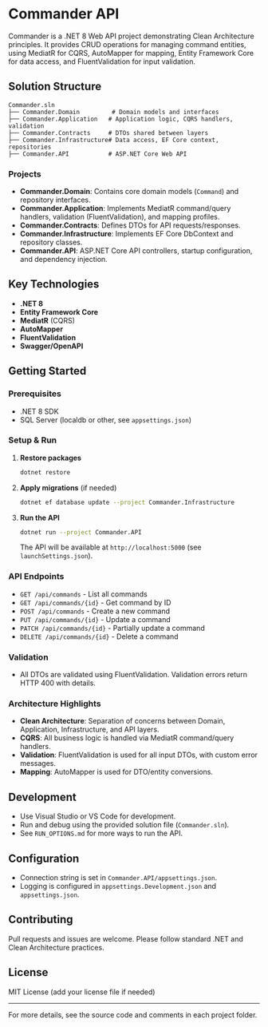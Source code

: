 # Commander API

Commander is a .NET 8 Web API project demonstrating Clean Architecture principles. It provides CRUD operations for managing command entities, using MediatR for CQRS, AutoMapper for mapping, Entity Framework Core for data access, and FluentValidation for input validation.

## Solution Structure

```
Commander.sln
├── Commander.Domain         # Domain models and interfaces
├── Commander.Application   # Application logic, CQRS handlers, validation
├── Commander.Contracts     # DTOs shared between layers
├── Commander.Infrastructure# Data access, EF Core context, repositories
├── Commander.API           # ASP.NET Core Web API
```

### Projects
- **Commander.Domain**: Contains core domain models (`Command`) and repository interfaces.
- **Commander.Application**: Implements MediatR command/query handlers, validation (FluentValidation), and mapping profiles.
- **Commander.Contracts**: Defines DTOs for API requests/responses.
- **Commander.Infrastructure**: Implements EF Core DbContext and repository classes.
- **Commander.API**: ASP.NET Core API controllers, startup configuration, and dependency injection.

## Key Technologies
- **.NET 8**
- **Entity Framework Core**
- **MediatR** (CQRS)
- **AutoMapper**
- **FluentValidation**
- **Swagger/OpenAPI**

## Getting Started

### Prerequisites
- .NET 8 SDK
- SQL Server (localdb or other, see `appsettings.json`)

### Setup & Run
1. **Restore packages**
   ```bash
   dotnet restore
   ```
2. **Apply migrations** (if needed)
   ```bash
   dotnet ef database update --project Commander.Infrastructure
   ```
3. **Run the API**
   ```bash
   dotnet run --project Commander.API
   ```
   The API will be available at `http://localhost:5000` (see `launchSettings.json`).

### API Endpoints
- `GET /api/commands` - List all commands
- `GET /api/commands/{id}` - Get command by ID
- `POST /api/commands` - Create a new command
- `PUT /api/commands/{id}` - Update a command
- `PATCH /api/commands/{id}` - Partially update a command
- `DELETE /api/commands/{id}` - Delete a command

### Validation
- All DTOs are validated using FluentValidation. Validation errors return HTTP 400 with details.

### Architecture Highlights
- **Clean Architecture**: Separation of concerns between Domain, Application, Infrastructure, and API layers.
- **CQRS**: All business logic is handled via MediatR command/query handlers.
- **Validation**: FluentValidation is used for all input DTOs, with custom error messages.
- **Mapping**: AutoMapper is used for DTO/entity conversions.

## Development
- Use Visual Studio or VS Code for development.
- Run and debug using the provided solution file (`Commander.sln`).
- See `RUN_OPTIONS.md` for more ways to run the API.

## Configuration
- Connection string is set in `Commander.API/appsettings.json`.
- Logging is configured in `appsettings.Development.json` and `appsettings.json`.

## Contributing
Pull requests and issues are welcome. Please follow standard .NET and Clean Architecture practices.

## License
MIT License (add your license file if needed)

---
For more details, see the source code and comments in each project folder.

